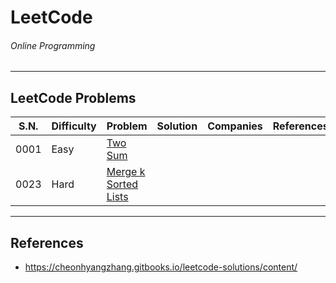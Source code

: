 # LeetCode
###### Online Programming

----

## LeetCode Problems
| S.N. | Difficulty | Problem |Solution| Companies | References |
|-----------|-----------|-----------|------------|-----------|-----------|
| 0001 | Easy | [Two Sum](https://leetcode.com/problems/two-sum) ||||
| 0023 | Hard | [Merge k Sorted Lists](https://leetcode.com/problems/merge-k-sorted-lists/) ||||

----

## References
- https://cheonhyangzhang.gitbooks.io/leetcode-solutions/content/
